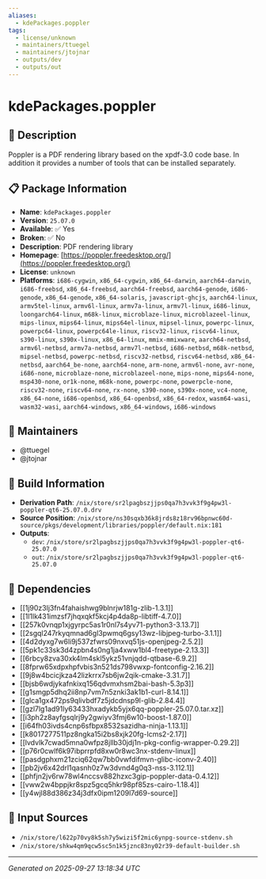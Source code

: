 ```yaml
---
aliases:
  - kdePackages.poppler
tags:
  - license/unknown
  - maintainers/ttuegel
  - maintainers/jtojnar
  - outputs/dev
  - outputs/out
---
```


# kdePackages.poppler

## 📝 Description

Poppler is a PDF rendering library based on the xpdf-3.0 code base. In
addition it provides a number of tools that can be installed separately.


## 📋 Package Information

- **Name**: `kdePackages.poppler`
- **Version**: `25.07.0`
- **Available**: ✅ Yes
- **Broken**: ✅ No
- **Description**: PDF rendering library
- **Homepage**: [https://poppler.freedesktop.org/](https://poppler.freedesktop.org/)
- **License**: `unknown`
- **Platforms**: `i686-cygwin`, `x86_64-cygwin`, `x86_64-darwin`, `aarch64-darwin`, `i686-freebsd`, `x86_64-freebsd`, `aarch64-freebsd`, `aarch64-genode`, `i686-genode`, `x86_64-genode`, `x86_64-solaris`, `javascript-ghcjs`, `aarch64-linux`, `armv5tel-linux`, `armv6l-linux`, `armv7a-linux`, `armv7l-linux`, `i686-linux`, `loongarch64-linux`, `m68k-linux`, `microblaze-linux`, `microblazeel-linux`, `mips-linux`, `mips64-linux`, `mips64el-linux`, `mipsel-linux`, `powerpc-linux`, `powerpc64-linux`, `powerpc64le-linux`, `riscv32-linux`, `riscv64-linux`, `s390-linux`, `s390x-linux`, `x86_64-linux`, `mmix-mmixware`, `aarch64-netbsd`, `armv6l-netbsd`, `armv7a-netbsd`, `armv7l-netbsd`, `i686-netbsd`, `m68k-netbsd`, `mipsel-netbsd`, `powerpc-netbsd`, `riscv32-netbsd`, `riscv64-netbsd`, `x86_64-netbsd`, `aarch64_be-none`, `aarch64-none`, `arm-none`, `armv6l-none`, `avr-none`, `i686-none`, `microblaze-none`, `microblazeel-none`, `mips-none`, `mips64-none`, `msp430-none`, `or1k-none`, `m68k-none`, `powerpc-none`, `powerpcle-none`, `riscv32-none`, `riscv64-none`, `rx-none`, `s390-none`, `s390x-none`, `vc4-none`, `x86_64-none`, `i686-openbsd`, `x86_64-openbsd`, `x86_64-redox`, `wasm64-wasi`, `wasm32-wasi`, `aarch64-windows`, `x86_64-windows`, `i686-windows`
## 👥 Maintainers

- @ttuegel
- @jtojnar


## 🔧 Build Information

- **Derivation Path**: `/nix/store/sr2lpagbszjjps0qa7h3vvk3f9g4pw3l-poppler-qt6-25.07.0.drv`
- **Source Position**: `/nix/store/ns30sqxb36k8jrds8z18rv96bpnwc60d-source/pkgs/development/libraries/poppler/default.nix:181`
- **Outputs**:
  - `dev`:  `/nix/store/sr2lpagbszjjps0qa7h3vvk3f9g4pw3l-poppler-qt6-25.07.0`
  - `out`:  `/nix/store/sr2lpagbszjjps0qa7h3vvk3f9g4pw3l-poppler-qt6-25.07.0`

## 🔗 Dependencies

- [[1j90z3lj3fn4fahaishwg9blnrjw181g-zlib-1.3.1]]
- [[1l1lk431imzsf7jhqxqkf5kcj4p4da8p-libtiff-4.7.0]]
- [[257k0vnqp1xjgyrpc5as1r0nl7s4yv71-python3-3.13.7]]
- [[2sgql247rkyqmnad6gl3pwmq6gsy13wz-libjpeg-turbo-3.1.1]]
- [[4d2dyxg7w6li9j537zfwrs09nxvq51js-openjpeg-2.5.2]]
- [[5pk1c33sk3d4zpbn4s0ng1ja4xww1bl4-freetype-2.13.3]]
- [[6rbcy8zva30xk4lm4skl5ykz51vnjqdd-qtbase-6.9.2]]
- [[8fprw65xdpxhpfvbis3n521ds798vwxp-fontconfig-2.16.2]]
- [[9j8w4bcicjkza42lizkrrx7sb6jw2qik-cmake-3.31.7]]
- [[bjsb6wdjykafnkixq156qdvmxhsm2bai-bash-5.3p3]]
- [[g1smgp5dhq2ii8np7vm7n5znki3ak1b1-curl-8.14.1]]
- [[glca1gx472ps9qlivbdf7z5jdcdnsp9l-glib-2.84.4]]
- [[gzl7lg1ad91ly63433hxadykb5yjx6qq-poppler-25.07.0.tar.xz]]
- [[i3ph2z8ayfgsqlrj9y2gwiyv3fmj6w10-boost-1.87.0]]
- [[i64fh03ivds4cnp6sfbpx8532sazidha-ninja-1.13.1]]
- [[k8017277511pz8ngka15i2bs8xjk20fg-lcms2-2.17]]
- [[lvdvlk7cwad5mna0wfpz8jllb30jdj1n-pkg-config-wrapper-0.29.2]]
- [[p76r0cwlf6k97ibprrpfd8xw0r8wc3nx-stdenv-linux]]
- [[pasdgphxm21zciq62qw7bb0vwfdifmvn-glibc-iconv-2.40]]
- [[pb2jv6x42drl1qasnh0z7w3dvnd4g0q3-nss-3.112.1]]
- [[phfjn2jv6rw78wl4nccsv882hzxc3gip-poppler-data-0.4.12]]
- [[vww2w4bppjkr8spz5gcq5hkr98pf85zs-cairo-1.18.4]]
- [[y4wjl88d386z34j3dfx0ipm1209l7d69-source]]

## 📁 Input Sources

- `/nix/store/l622p70vy8k5sh7y5wizi5f2mic6ynpg-source-stdenv.sh`
- `/nix/store/shkw4qm9qcw5sc5n1k5jznc83ny02r39-default-builder.sh`

---
*Generated on 2025-09-27 13:18:34 UTC*
